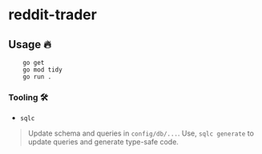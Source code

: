 # reddit-trader

## Usage 🔥
```
    go get
    go mod tidy
    go run .
```

### Tooling 🛠️

- `sqlc`
> Update schema and queries in `config/db/...`.
> Use, `sqlc generate` to update queries and generate type-safe code.


